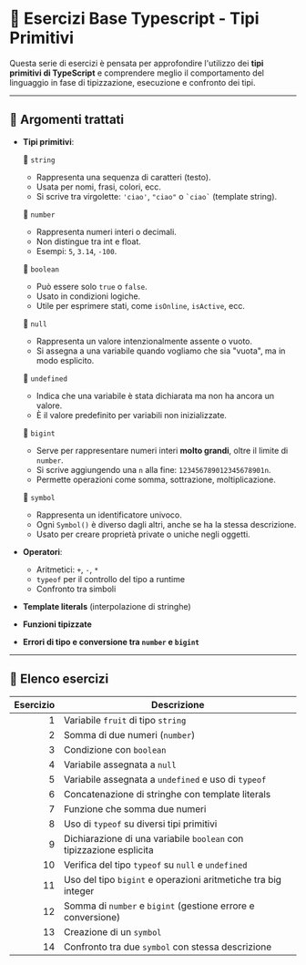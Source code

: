 # 📘 Esercizi Base Typescript - Tipi Primitivi

Questa serie di esercizi è pensata per approfondire l'utilizzo dei **tipi primitivi di TypeScript** e comprendere meglio il comportamento del linguaggio in fase di tipizzazione, esecuzione e confronto dei tipi.

---

## 🧠 Argomenti trattati

- **Tipi primitivi**:

   🔹 `string`
     - Rappresenta una sequenza di caratteri (testo).
     - Usata per nomi, frasi, colori, ecc.
     - Si scrive tra virgolette: `'ciao'`, `"ciao"` o `` `ciao` `` (template string).

    🔹 `number`
     - Rappresenta numeri interi o decimali.
     - Non distingue tra int e float.
     - Esempi: `5`, `3.14`, `-100`.

    🔹 `boolean`
     - Può essere solo `true` o `false`.
     - Usato in condizioni logiche.
     - Utile per esprimere stati, come `isOnline`, `isActive`, ecc.

    🔹 `null`
     - Rappresenta un valore intenzionalmente assente o vuoto.
     - Si assegna a una variabile quando vogliamo che sia "vuota", ma in modo esplicito.

    🔹 `undefined`
     - Indica che una variabile è stata dichiarata ma non ha ancora un valore.
     - È il valore predefinito per variabili non inizializzate.

    🔹 `bigint`
     - Serve per rappresentare numeri interi **molto grandi**, oltre il limite di `number`.
     - Si scrive aggiungendo una `n` alla fine: `123456789012345678901n`.
     - Permette operazioni come somma, sottrazione, moltiplicazione.

     🔹 `symbol`
     - Rappresenta un identificatore univoco.
     - Ogni `Symbol()` è diverso dagli altri, anche se ha la stessa descrizione.
     - Usato per creare proprietà private o uniche negli oggetti.

- **Operatori**:
  - Aritmetici: `+`, `-`, `*`
  - `typeof` per il controllo del tipo a runtime
  - Confronto tra simboli
- **Template literals** (interpolazione di stringhe)
- **Funzioni tipizzate**
- **Errori di tipo e conversione tra `number` e `bigint`**

---

## 📁 Elenco esercizi

| Esercizio | Descrizione |
|----------:|-------------|
| 1         | Variabile `fruit` di tipo `string` |
| 2         | Somma di due numeri (`number`) |
| 3         | Condizione con `boolean` |
| 4         | Variabile assegnata a `null` |
| 5         | Variabile assegnata a `undefined` e uso di `typeof` |
| 6         | Concatenazione di stringhe con template literals |
| 7         | Funzione che somma due numeri |
| 8         | Uso di `typeof` su diversi tipi primitivi |
| 9         | Dichiarazione di una variabile `boolean` con tipizzazione esplicita |
| 10        | Verifica del tipo `typeof` su `null` e `undefined` |
| 11        | Uso del tipo `bigint` e operazioni aritmetiche tra big integer |
| 12        | Somma di `number` e `bigint` (gestione errore e conversione) |
| 13        | Creazione di un `symbol` |
| 14        | Confronto tra due `symbol` con stessa descrizione |
